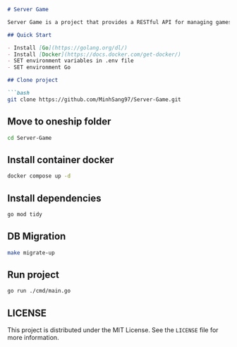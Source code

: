 ```markdown
# Server Game

Server Game is a project that provides a RESTful API for managing games. It is written in Go and uses the Gin framework.

## Quick Start

- Install [Go](https://golang.org/dl/)
- Install [Docker](https://docs.docker.com/get-docker/)
- SET environment variables in .env file
- SET environment Go

## Clone project

```bash
git clone https://github.com/MinhSang97/Server-Game.git
```

## Move to oneship folder

```bash
cd Server-Game
```
## Install container docker

```bash
docker compose up -d
```

## Install dependencies

```bash
go mod tidy
```

## DB Migration

```bash
make migrate-up
```

## Run project

```bash
go run ./cmd/main.go
```

## LICENSE

This project is distributed under the MIT License. See the `LICENSE` file for more information.
```
